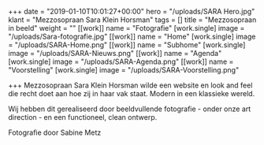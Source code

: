 +++
date = "2019-01-10T10:01:27+00:00"
hero = "/uploads/SARA Hero.jpg"
klant = "Mezzosopraan Sara Klein Horsman"
tags = []
title = "Mezzosopraan in beeld"
weight = ""
[[work]]
name = "Fotografie"
[work.single]
image = "/uploads/Sara-fotografie.jpg"
[[work]]
name = "Home"
[work.single]
image = "/uploads/SARA-Home.png"
[[work]]
name = "Subhome"
[work.single]
image = "/uploads/SARA-Nieuws.png"
[[work]]
name = "Agenda"
[work.single]
image = "/uploads/SARA-Agenda.png"
[[work]]
name = "Voorstelling"
[work.single]
image = "/uploads/SARA-Voorstelling.png"

+++
Mezzosopraan Sara Klein Horsman wilde een website en look and feel die recht doet aan hoe zij in haar vak staat. Modern in een klassieke wereld. 

Wij hebben dit gerealiseerd door beeldvullende fotografie - onder onze art direction - en een functioneel, clean ontwerp.

Fotografie door Sabine Metz